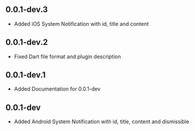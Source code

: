 ## 0.0.1-dev.3

* Added iOS System Notification with id, title and content

## 0.0.1-dev.2

* Fixed Dart file format and plugin description

## 0.0.1-dev.1

* Added Documentation for 0.0.1-dev

## 0.0.1-dev

* Added Android System Notification with id, title, content and dismissible
